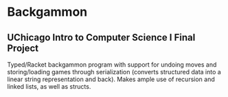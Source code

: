 # Backgammon
## UChicago Intro to Computer Science I Final Project
Typed/Racket backgammon program with support for undoing moves and storing/loading games through serialization (converts structured data into a linear string representation and back). Makes ample use of recursion and linked lists, as well as structs.
